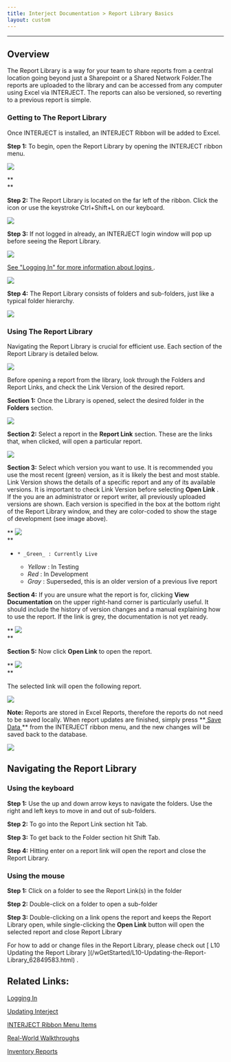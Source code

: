 ```yaml
---
title: Interject Documentation > Report Library Basics
layout: custom
---
```

* * *

##  **Overview**

The Report Library is a way for your team to share reports from a central
location going beyond just a Sharepoint or a Shared Network Folder.The reports
are uploaded to the library and can be accessed from any computer using Excel
via INTERJECT. The reports can also be versioned, so reverting to a previous
report is simple.

###  Getting to The Report Library

Once INTERJECT is installed, an INTERJECT Ribbon will be added to Excel.

**Step 1:** To begin, open the Report Library by opening the INTERJECT ribbon
menu.

![](attachments/61702517/129672036.png)

**  
**

**Step 2:** The Report Library is located on the far left of the ribbon. Click
the icon or use the keystroke  Ctrl+Shift+L on our keyboard.

![](attachments/61702517/129672009.png)

  

**Step 3:** If not logged in already, an INTERJECT login window will pop up
before seeing the Report Library.

![](attachments/61702517/129672245.png)

  

[ See "Logging In" for more information about logins
](https://interject.atlassian.net/wiki/display/ID/Logging+In) .

![](attachments/61702517/129508565.png)

  

**Step 4:** The Report Library consists of folders and sub-folders, just like
a typical folder hierarchy.

![](attachments/61702517/129539552.png)

###  Using The Report Library

Navigating the Report Library is crucial for efficient use. Each section of
the Report Library is detailed below.

![](attachments/61702517/129567089.png)

  

Before opening a report from the library, look through the Folders and Report
Links, and check the Link Version of the desired report.

**Section 1:** Once the Library is opened, select the desired folder in the
**Folders** section.

![](attachments/61702517/129670818.png)

  

**Section 2:** Select a report in the **Report Link** section. These are the
links that, when clicked, will open a particular report.

![](attachments/61702517/129670832.png)

  

**Section 3:** Select which version you want to use. It is recommended you use
the most recent (green) version, as it is likely the best and most stable.
Link Version shows the details of a specific report and any of its available
versions. It is important to check Link Version before selecting **Open Link**
.  If the you are an administrator or report writer, all previously uploaded
versions are shown.  Each version is specified in the box at the bottom right
of the Report Library window, and they are color-coded to show the stage of
development (see image above).

** ![](attachments/61702517/129671618.png)  
**

  

  *     * _Green_ : Currently Live 
    * _Yellow_ : In Testing 
    * _Red_ : In Development 
    * _Gray_ : Superseded, this is an older version of a previous live report 

**Section 4:** If you are unsure what the report is for, clicking **View
Documentation** on the upper right-hand corner is particularly useful. It
should include the history of version changes and a manual explaining how to
use the report. If the link is grey, the documentation is not yet ready.

** ![](attachments/61702517/129671672.png)  
**

  

**Section 5:** Now click **Open Link** to open the report.

** ![](attachments/61702517/129671639.png)  
**

  

The selected link will open the following report.

  

![](attachments/61702517/128510816.png)

  

**Note:** Reports are stored in Excel Reports, therefore the reports do not
need to be  saved locally. When report updates are finished, simply press **[
Save Data ](/wPortal/INTERJECT-Ribbon-Menu-Items_83689479.html) ** from the
INTERJECT ribbon menu, and the new changes will be saved back to the database.

![](attachments/61702517/129567827.png)

  

  

##  Navigating the Report Library

###  Using the keyboard

**Step 1:** Use the up and down arrow keys to navigate the folders. Use the
right and left keys to move in and out of sub-folders.

**Step 2:** To go into the Report Link section hit Tab.

**Step 3:** To get back to the Folder section hit Shift Tab.

**Step 4:** Hitting enter on a report link will open the report and close the
Report Library.

###  Using the mouse

**Step 1:** Click on a folder to see the Report Link(s) in the folder

**Step 2:** Double-click on a folder to open a sub-folder

**Step 3:** Double-clicking on a link opens the report and keeps the Report
Library open, while single-clicking the **Open Link** button will open the
selected report and close Report Library

    
    
      
    

For how to add or change files in the Report Library, please check out [ L10
Updating the Report Library ](/wGetStarted/L10-Updating-the-Report-
Library_62849583.html) .

  

##  Related Links:

[ Logging In ](/wAbout/Logging-In_63275074.html)

[ Updating Interject ](/wAbout/Updating-INTERJECT_128493904.html)

[ INTERJECT Ribbon Menu Items ](INTERJECT-Ribbon-Menu-Items_83689479.html)

[ Real-World Walkthroughs ](/wAbout/Real-World-Walkthroughs_128091006.html)

[ Inventory Reports ](/wAbout/Inventory-Reports_128091499.html)

  

